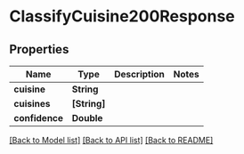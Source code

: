 # ClassifyCuisine200Response

## Properties
Name | Type | Description | Notes
------------ | ------------- | ------------- | -------------
**cuisine** | **String** |  | 
**cuisines** | **[String]** |  | 
**confidence** | **Double** |  | 

[[Back to Model list]](../README.md#documentation-for-models) [[Back to API list]](../README.md#documentation-for-api-endpoints) [[Back to README]](../README.md)


